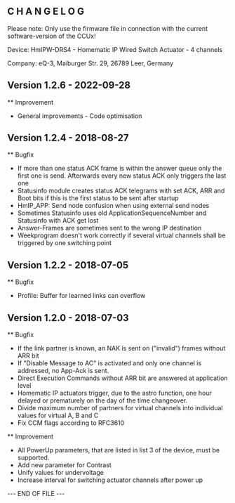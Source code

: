 ﻿C H A N G E L O G
-----------------

Please note: Only use the firmware file in connection with the current software-version of the CCUx!

Device:      HmIPW-DRS4 - Homematic IP Wired Switch Actuator - 4 channels

Company:     eQ-3, Maiburger Str. 29, 26789 Leer, Germany



Version 1.2.6 - 2022-09-28
--------------------------------------------------------------

** Improvement
   * General improvements - Code optimisation



Version 1.2.4 - 2018-08-27
--------------------------------------------------------------

** Bugfix
   * If more than one status ACK frame is within the answer queue only the first one is send. Afterwards every new status ACK only triggers the last one
   * Statusinfo module creates status ACK telegrams with set ACK, ARR and Boot bits if this is the first status to be sent after startup
   * HmIP_APP: Send node confusion when using external send nodes
   * Sometimes Statusinfo uses old ApplicationSequenceNumber and Statusinfo with ACK get lost
   * Answer-Frames are sometimes sent to the wrong IP destination
   * Weekprogram doesn't work correctly if several virtual channels shall be triggered by one switching point



Version 1.2.2 - 2018-07-05
--------------------------------------------------------------

** Bugfix
   * Profile: Buffer for learned links can overflow



Version 1.2.0 - 2018-07-03
--------------------------------------------------------------

** Bugfix
   * If the link partner is known, an NAK is sent on ("invalid") frames without ARR bit
   * If "Disable Message to AC" is activated and only one channel is addressed, no App-Ack is sent.
   * Direct Execution Commands without ARR bit are answered at application level
   * Homematic IP actuators trigger, due to the astro function, one hour delayed or prematurely on the day of the time changeover.
   * Divide maximum number of partners for virtual channels into individual values for virtual A, B and C
   * Fix CCM flags according to RFC3610

** Improvement
   * All PowerUp parameters, that are listed in list 3 of the device, must be supported.
   * Add new parameter for Contrast
   * Unify values for undervoltage
   * Increase interval for switching actuator channels after power up



--- END OF FILE ---

